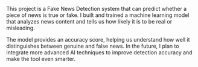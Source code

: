 This project is a Fake News Detection system that can predict whether a piece of news is true or fake. I built and trained a machine learning model that analyzes news content and tells us how likely it is to be real or misleading.

The model provides an accuracy score, helping us understand how well it distinguishes between genuine and false news. In the future, I plan to integrate more advanced AI techniques to improve detection accuracy and make the tool even smarter.
